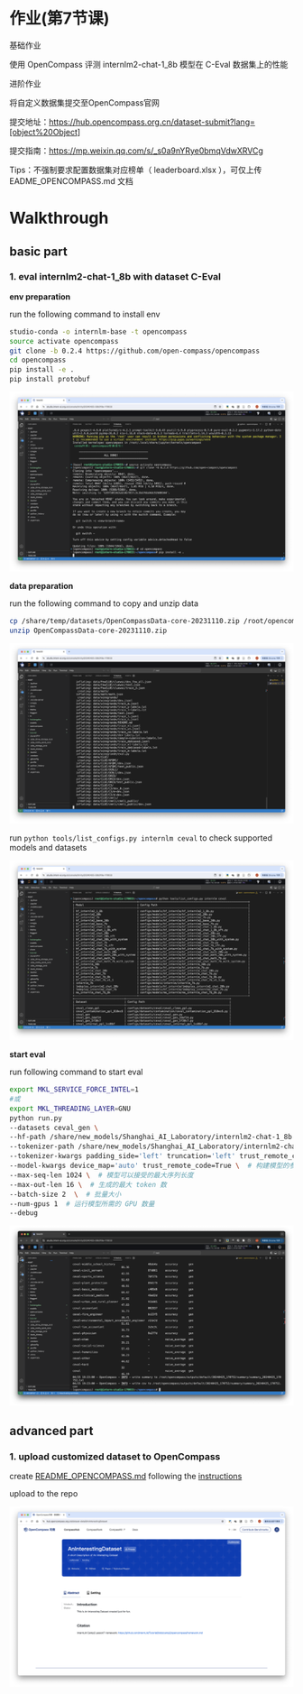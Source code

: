 # 作业(第7节课)

基础作业

使用 OpenCompass 评测 internlm2-chat-1_8b 模型在 C-Eval 数据集上的性能

进阶作业

将自定义数据集提交至OpenCompass官网

提交地址：https://hub.opencompass.org.cn/dataset-submit?lang=[object%20Object]

提交指南：https://mp.weixin.qq.com/s/_s0a9nYRye0bmqVdwXRVCg

Tips：不强制要求配置数据集对应榜单（ leaderboard.xlsx ），可仅上传 EADME_OPENCOMPASS.md 文档

# Walkthrough

## basic part

### 1. eval internlm2-chat-1_8b with dataset C-Eval

**env preparation**

run the following command to install env
```bash
studio-conda -o internlm-base -t opencompass
source activate opencompass
git clone -b 0.2.4 https://github.com/open-compass/opencompass
cd opencompass
pip install -e .
pip install protobuf
```

![](images/env.png)

**data preparation**

run the following command to copy and unzip data

```bash
cp /share/temp/datasets/OpenCompassData-core-20231110.zip /root/opencompass/
unzip OpenCompassData-core-20231110.zip
```

![](images/unzip.png)

run `python tools/list_configs.py internlm ceval` to check supported models and datasets

![](images/support.png)

**start eval**

run following command to start eval

```bash
export MKL_SERVICE_FORCE_INTEL=1
#或
export MKL_THREADING_LAYER=GNU
python run.py
--datasets ceval_gen \
--hf-path /share/new_models/Shanghai_AI_Laboratory/internlm2-chat-1_8b \  # HuggingFace 模型路径
--tokenizer-path /share/new_models/Shanghai_AI_Laboratory/internlm2-chat-1_8b \  # HuggingFace tokenizer 路径（如果与模型路径相同，可以省略）
--tokenizer-kwargs padding_side='left' truncation='left' trust_remote_code=True \  # 构建 tokenizer 的参数
--model-kwargs device_map='auto' trust_remote_code=True \  # 构建模型的参数
--max-seq-len 1024 \  # 模型可以接受的最大序列长度
--max-out-len 16 \  # 生成的最大 token 数
--batch-size 2  \  # 批量大小
--num-gpus 1  # 运行模型所需的 GPU 数量
--debug
```

![](images/eval.png)

## advanced part

### 1. upload customized dataset to OpenCompass

create [README_OPENCOMPASS.md](README_OPENCOMPASS.md) following the [instructions](https://mp.weixin.qq.com/s/_s0a9nYRye0bmqVdwXRVCg)

upload to the repo

![](images/web.png)